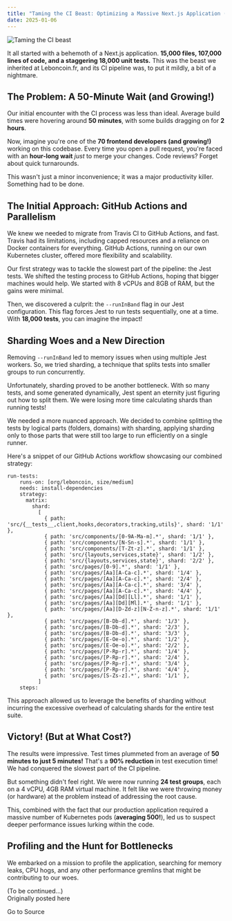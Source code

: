 ```yaml
---
title: "Taming the CI Beast: Optimizing a Massive Next.js Application (Part 1)"
date: 2025-01-06
---
```


![Taming the CI beast](https://media2.dev.to/dynamic/image/width=800%2Cheight=%2Cfit=scale-down%2Cgravity=auto%2Cformat=auto/https%3A%2F%2Fdev-to-uploads.s3.amazonaws.com%2Fuploads%2Farticles%2Fxe1l1znofuqny17vffdz.png)

It all started with a behemoth of a Next.js application. **15,000 files, 107,000 lines of code, and a staggering 18,000 unit tests.** This was the beast we inherited at Leboncoin.fr, and its CI pipeline was, to put it mildly, a bit of a nightmare.

## The Problem: A 50-Minute Wait (and Growing!)

Our initial encounter with the CI process was less than ideal. Average build times were hovering around **50 minutes**, with some builds dragging on for **2 hours**.

Now, imagine you're one of the **70 frontend developers (and growing!)** working on this codebase. Every time you open a pull request, you're faced with an **hour-long wait** _just_ to merge your changes. Code reviews? Forget about quick turnarounds.

This wasn't just a minor inconvenience; it was a major productivity killer. Something had to be done.

## The Initial Approach: GitHub Actions and Parallelism

We knew we needed to migrate from Travis CI to GitHub Actions, and fast. Travis had its limitations, including capped resources and a reliance on Docker containers for everything. GitHub Actions, running on our own Kubernetes cluster, offered more flexibility and scalability.

Our first strategy was to tackle the slowest part of the pipeline: the Jest tests. We shifted the testing process to GitHub Actions, hoping that bigger machines would help. We started with 8 vCPUs and 8GB of RAM, but the gains were minimal.

Then, we discovered a culprit: the `--runInBand` flag in our Jest configuration. This flag forces Jest to run tests sequentially, one at a time. With **18,000 tests**, you can imagine the impact!

## Sharding Woes and a New Direction

Removing `--runInBand` led to memory issues when using multiple Jest workers. So, we tried sharding, a technique that splits tests into smaller groups to run concurrently.

Unfortunately, sharding proved to be another bottleneck. With so many tests, and some generated dynamically, Jest spent an eternity just figuring out how to split them. We were losing more time calculating shards than running tests!

We needed a more nuanced approach. We decided to combine splitting the tests by logical parts (folders, domains) with sharding, applying sharding only to those parts that were still too large to run efficiently on a single runner.

Here's a snippet of our GitHub Actions workflow showcasing our combined strategy:  

```
run-tests:
    runs-on: [org/leboncoin, size/medium]
    needs: install-dependencies
    strategy:
      matrix:
        shard:
          [
            { path: 'src/{__tests__,client,hooks,decorators,tracking,utils}', shard: '1/1' },
            { path: 'src/components/[0-9A-Ma-m].*', shard: '1/1' },
            { path: 'src/components/[N-Sn-s].*', shard: '1/1' },
            { path: 'src/components/[T-Zt-z].*', shard: '1/1' },
            { path: 'src/{layouts,services,state}', shard: '1/2' },
            { path: 'src/{layouts,services,state}', shard: '2/2' },
            { path: 'src/pages/[0-9].*', shard: '1/1' },
            { path: 'src/pages/[Aa][A-Ca-c].*', shard: '1/4' },
            { path: 'src/pages/[Aa][A-Ca-c].*', shard: '2/4' },
            { path: 'src/pages/[Aa][A-Ca-c].*', shard: '3/4' },
            { path: 'src/pages/[Aa][A-Ca-c].*', shard: '4/4' },
            { path: 'src/pages/[Aa][Dd][Ll].*', shard: '1/1' },
            { path: 'src/pages/[Aa][Dd][Ml].*', shard: '1/1' },
            { path: 'src/pages/[Aa][D-Zd-z][N-Z-n-z].*', shard: '1/1' },
            { path: 'src/pages/[B-Db-d].*', shard: '1/3' },
            { path: 'src/pages/[B-Db-d].*', shard: '2/3' },
            { path: 'src/pages/[B-Db-d].*', shard: '3/3' },
            { path: 'src/pages/[E-Oe-o].*', shard: '1/2' },
            { path: 'src/pages/[E-Oe-o].*', shard: '2/2' },
            { path: 'src/pages/[P-Rp-r].*', shard: '1/4' },
            { path: 'src/pages/[P-Rp-r].*', shard: '2/4' },
            { path: 'src/pages/[P-Rp-r].*', shard: '3/4' },
            { path: 'src/pages/[P-Rp-r].*', shard: '4/4' },
            { path: 'src/pages/[S-Zs-z].*', shard: '1/1' },
          ]
    steps:
```

This approach allowed us to leverage the benefits of sharding without incurring the excessive overhead of calculating shards for the entire test suite.

## Victory! (But at What Cost?)

The results were impressive. Test times plummeted from an average of **50 minutes to just 5 minutes!** That's a **90% reduction** in test execution time! We had conquered the slowest part of the CI pipeline.

But something didn't feel right. We were now running **24 test groups**, each on a 4 vCPU, 4GB RAM virtual machine. It felt like we were throwing money (or hardware) at the problem instead of addressing the root cause.

This, combined with the fact that our production application required a massive number of Kubernetes pods (**averaging 500!**), led us to suspect deeper performance issues lurking within the code.

## Profiling and the Hunt for Bottlenecks

We embarked on a mission to profile the application, searching for memory leaks, CPU hogs, and any other performance gremlins that might be contributing to our woes.

(To be continued...)  
Originally posted here

Go to Source
